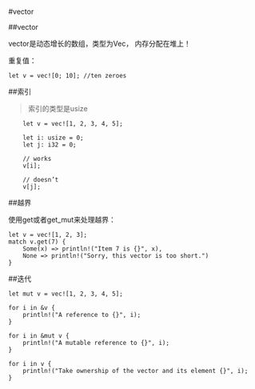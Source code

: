 #vector

##vector

vector是动态增长的数组，类型为Vec<T>， 内存分配在堆上！

重复值：
    
    let v = vec![0; 10]; //ten zeroes
    
##索引

> 索引的类型是usize

        let v = vec![1, 2, 3, 4, 5];

        let i: usize = 0;
        let j: i32 = 0;

        // works
        v[i];

        // doesn’t
        v[j];
        
        
##越界

使用get或者get_mut来处理越界：

    let v = vec![1, 2, 3];
    match v.get(7) {
        Some(x) => println!("Item 7 is {}", x),
        None => println!("Sorry, this vector is too short.")
    }       
    
    
##迭代

    let mut v = vec![1, 2, 3, 4, 5];

    for i in &v {
        println!("A reference to {}", i);
    }

    for i in &mut v {
        println!("A mutable reference to {}", i);
    }

    for i in v {
        println!("Take ownership of the vector and its element {}", i);
    }    